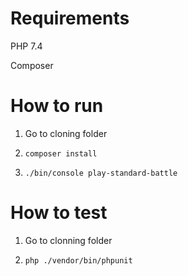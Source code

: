 # Requirements

PHP 7.4

Composer


# How to run

1. Go to cloning folder

2. `composer install`

3. `./bin/console play-standard-battle`


# How to test 

1. Go to clonning folder

2. `php ./vendor/bin/phpunit` 

